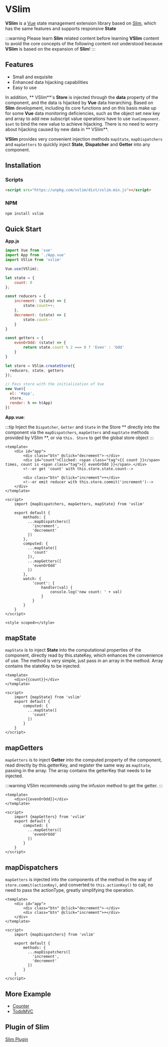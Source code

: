# VSlim

**VSlim** is a [Vue](https://cn.vuejs.org/) state management extension library based on [Slim](/zh/intro.html), which has the same features and supports responsive **State**

:::warning
Please learn **Slim** related content before learning **VSlim** content to avoid the core concepts of the following content not understood because **VSlim** is based on the expansion of **Slim**!
:::

## Features

* Small and exquisite
* Enhanced data hijacking capabilities
* Easy to use

In addition, ** VSlim**'s **Store** is injected through the **data** property of the component, and the data is hijacked by **Vue** data hierarching.
Based on **Slim** development, including its core functions and on this basis make up for some **Vue** data monitoring deficiencies, such as the object set new key and array to add new subscript value operations have to use `VueComponent. $set` to bind the new value to achieve hijacking.
There is no need to worry about hijacking caused by new data in ** VSlim**.

**VSlim** provides very convenient injection methods `mapState`, `mapDispatchers` and `mapGetters` to quickly inject **State**, **Dispatcher** and **Getter** into any component.

## Installation

### Scripts

```html
<script src="https://unpkg.com/vslim/dist/vslim.min.js"></script>
```

### NPM

```bash
npm install vslim
```

## Quick Start

**App.js**

```javascript
import Vue from 'vue'
import App from './App.vue'
import VSlim from 'vslim'

Vue.use(VSlim);

let state = {
    count: 0
};

const reducers = {
    increment: (state) => {
        state.count++;
    },
    decrement: (state) => {
        state.count--
    }
}

const getters = {
    evenOrOdd: (state) => {
        return state.count % 2 === 0 ? 'Even' : 'Odd'
    }
}

let store = VSlim.createStore({
  reducers, state, getters
});

// Pass store with the initialization of Vue
new Vue({
  el: '#app',
  store,
  render: h => h(App)
})
```

**App.vue**: 

:::tip
Inject the `Dispatcher`, `Getter` and `State` in the Store ** directly into the component via the `mapDispatchers`, `mapGetters` and `mapState` methods provided by VSlim **, or via `this. Store` to get the global store object
:::

```vue
<template>
    <div id="app">
        <div class="btn" @click="decrement">-</div>
        <div id="count">Clicked: <span class="tag">{{ count }}</span> times, count is <span class="tag">{{ evenOrOdd }}</span>.</div>
        <!--or get 'count' with this.store.state.count-->
        
        <div class="btn" @click="increment">+</div>
        <!--or emit reducer with this.store.commit('increment')-->
    </div>
</template>

<script>
    import {mapDispatchers, mapGetters, mapState} from 'vslim'

    export default {
        methods: {
          ...mapDispatchers([
            'increment',
            'decrement'
          ])
        },
        computed: {
          ...mapState([
            'count'
          ]),
          ...mapGetters([
            'evenOrOdd'
          ])
        },
        watch: {
            'count': {
                handler(val) {
                    console.log('new count: ' + val)
                }
            }
        }
    }
</script>

<style scoped></style>
```
## mapState

`mapState` is to inject **State** into the computational properties of the component, directly read by this.stateKey, which enhances the convenience of use. The method is very simple, just pass in an array in the method.
Array contains the stateKey to be injected.

```vue
<template>
    <div>{{count}}</div>
</template>

<script>
    import {mapState} from 'vslim'
    export default {
        computed: {
          ...mapState([
            'count'
          ])
        }
    }
</script>
```

## mapGetters

`mapGetters` is to inject **Getter** into the computed property of the component, read directly by this.getterKey, and register the same way as `mapState`, passing in the array.
The array contains the getterKey that needs to be injected.

:::warning
VSlim recommends using the infusion method to get the getter.
:::

```vue
<template>
    <div>{{evenOrOdd}}</div>
</template>

<script>
    import {mapGetters} from 'vslim'
    export default {
        computed: {
          ...mapGetters([
            'evenOrOdd'
          ])
        }
    }
</script>
```

## mapDispatchers
`mapGetters` is injected into the components of the method in the way of `store.commit(actionKey)`, and converted to `this.actionKey()` to call, no need to pass the actionType, greatly simplifying the operation.

```vue
<template>
    <div id="app">
        <div class="btn" @click="decrement">-</div>
        <div class="btn" @click="increment">+</div>
    </div>
</template>

<script>
    import {mapDispatchers} from 'vslim'

    export default {
        methods: {
          ...mapDispatchers([
            'increment',
            'decrement'
          ])
        }
    }
</script>
```

## More Example
* [Counter](https://github.com/victor0210/slim/tree/master/example/vue-counter)
* [TodoMVC](https://github.com/victor0210/slim/tree/master/example/vue-todomvc)

## Plugin of Slim
[Slim Plugin](/zh/plugin.html)
